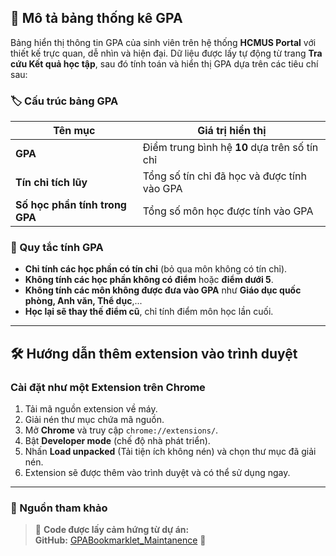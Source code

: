 ## 📌 Mô tả bảng thống kê GPA  

Bảng hiển thị thông tin GPA của sinh viên trên hệ thống **HCMUS Portal** với thiết kế trực quan, dễ nhìn và hiện đại. Dữ liệu được lấy tự động từ trang **Tra cứu Kết quả học tập**, sau đó tính toán và hiển thị GPA dựa trên các tiêu chí sau:  

### 🏷 Cấu trúc bảng GPA  

| Tên mục                    | Giá trị hiển thị                                      |
|----------------------------|------------------------------------------------------|
| **GPA**                    | Điểm trung bình hệ **10** dựa trên số tín chỉ       |
| **Tín chỉ tích lũy**       | Tổng số tín chỉ đã học và được tính vào GPA        |
| **Số học phần tính trong GPA** | Tổng số môn học được tính vào GPA                |

### 🔹 Quy tắc tính GPA  
- **Chỉ tính các học phần có tín chỉ** (bỏ qua môn không có tín chỉ).  
- **Không tính các học phần không có điểm** hoặc **điểm dưới 5**.  
- **Không tính các môn không được đưa vào GPA** như **Giáo dục quốc phòng, Anh văn, Thể dục**,...  
- **Học lại sẽ thay thế điểm cũ**, chỉ tính điểm môn học lần cuối.   

---

## 🛠 Hướng dẫn thêm extension vào trình duyệt  
### Cài đặt như một Extension trên Chrome  
1. Tải mã nguồn extension về máy.  
2. Giải nén thư mục chứa mã nguồn.  
3. Mở **Chrome** và truy cập `chrome://extensions/`.  
4. Bật **Developer mode** (chế độ nhà phát triển).  
5. Nhấn **Load unpacked** (Tải tiện ích không nén) và chọn thư mục đã giải nén.  
6. Extension sẽ được thêm vào trình duyệt và có thể sử dụng ngay.  

---

### 📄 Nguồn tham khảo  
> 💜 **Code được lấy cảm hứng từ dự án:**  
> **GitHub:** [GPABookmarklet_Maintanence](https://github.com/DreamyWanderer/GPABookmarklet_Maintanence) 🚀  


